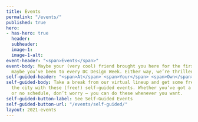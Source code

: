 ```yaml
---
title: Events
permalink: "/events/"
published: true
hero:
- has-hero: true
  header: 
  subheader: 
  image-1: 
  image-1-alt: 
event-header: "<span>Events</span>"
event-body: Maybe your (very cool) friend brought you here for the first time. Or
  maybe you’ve been to every DC Design Week. Either way, we’re thrilled to have you.
self-guided-header: "<span>At</span> <span>Your</span> <span>Own</span> <span>Pace</span>"
self-guided-body: Take a break from our virtual lineup and get some fresh air by exploring
  the city with these (free!) self-guided events. Whether you’ve got a busy schedule
  or no schedule, don’t worry — you can do these whenever you want.
self-guided-button-label: See Self-Guided Events
self-guided-button-url: "/events/self-guided/"
layout: 2021-events
---
```

